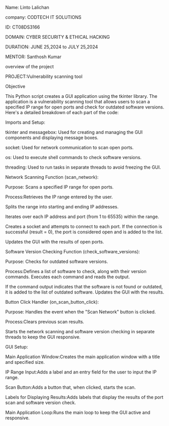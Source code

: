 Name: Linto Lalichan

company: CODTECH IT SOLUTIONS

ID: CT08DS3166

DOMAIN: CYBER SECURITY & ETHICAL HACKING

DURATION: JUNE 25,2024 to JULY 25,2024

MENTOR: Santhosh Kumar

overview of the project

PROJECT:Vulnerability scanning tool

Objective

This Python script creates a GUI application using the tkinter library. The application is a vulnerability scanning tool that allows users to scan a specified IP range for open ports and check for outdated software versions. Here's a detailed breakdown of each part of the code:

Imports and Setup:

tkinter and messagebox: Used for creating and managing the GUI components and displaying message boxes.

socket: Used for network communication to scan open ports.

os: Used to execute shell commands to check software versions.

threading: Used to run tasks in separate threads to avoid freezing the GUI.

Network Scanning Function (scan_network):

Purpose: Scans a specified IP range for open ports.

Process:Retrieves the IP range entered by the user.

Splits the range into starting and ending IP addresses.

Iterates over each IP address and port (from 1 to 65535) within the range.

Creates a socket and attempts to connect to each port. If the connection is successful (result = 0), the port is considered open and is added to the list.

Updates the GUI with the results of open ports.

Software Version Checking Function (check_software_versions):

Purpose: Checks for outdated software versions.

Process:Defines a list of software to check, along with their version commands. Executes each command and reads the output.

If the command output indicates that the software is not found or outdated, it is added to the list of outdated software. Updates the GUI with the results.

Button Click Handler (on_scan_button_click):

Purpose: Handles the event when the "Scan Network" button is clicked.

Process:Clears previous scan results.

Starts the network scanning and software version checking in separate threads to keep the GUI responsive.

GUI Setup:

Main Application Window:Creates the main application window with a title and specified size.

IP Range Input:Adds a label and an entry field for the user to input the IP range.

Scan Button:Adds a button that, when clicked, starts the scan.

Labels for Displaying Results:Adds labels that display the results of the port scan and software version check.

Main Application Loop:Runs the main loop to keep the GUI active and responsive.
